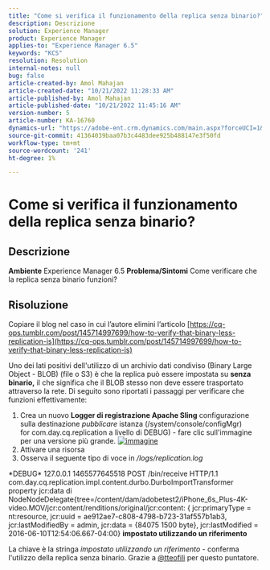 ```yaml
---
title: "Come si verifica il funzionamento della replica senza binario?"
description: Descrizione
solution: Experience Manager
product: Experience Manager
applies-to: "Experience Manager 6.5"
keywords: "KCS"
resolution: Resolution
internal-notes: null
bug: false
article-created-by: Amol Mahajan
article-created-date: "10/21/2022 11:28:33 AM"
article-published-by: Amol Mahajan
article-published-date: "10/21/2022 11:45:16 AM"
version-number: 5
article-number: KA-16760
dynamics-url: "https://adobe-ent.crm.dynamics.com/main.aspx?forceUCI=1&pagetype=entityrecord&etn=knowledgearticle&id=23c8f87b-3351-ed11-bba2-0022480869de"
source-git-commit: 41364039baa07b3c4483dee925b488147e3f50fd
workflow-type: tm+mt
source-wordcount: '241'
ht-degree: 1%

---
```


# Come si verifica il funzionamento della replica senza binario?

## Descrizione

<b>Ambiente</b>
Experience Manager 6.5
<b>Problema/Sintomi</b>
Come verificare che la replica senza binario funzioni?


## Risoluzione


Copiare il blog nel caso in cui l’autore elimini l’articolo [https://cq-ops.tumblr.com/post/145714997699/how-to-verify-that-binary-less-replication-is](https://cq-ops.tumblr.com/post/145714997699/how-to-verify-that-binary-less-replication-is)

Uno dei lati positivi dell&#39;utilizzo di un archivio dati condiviso (Binary Large Object - BLOB) (file o S3) è che la replica può essere impostata su <b>senza binario,</b> il che significa che il BLOB stesso non deve essere trasportato attraverso la rete. Di seguito sono riportati i passaggi per verificare che funzioni effettivamente:



1. Crea un nuovo <b>Logger di registrazione Apache Sling</b> configurazione sulla destinazione *pubblicare* istanza (/system/console/configMgr) for com.day.cq.replication a livello di DEBUG) - fare clic sull&#39;immagine per una versione più grande. [![immagine](https://64.media.tumblr.com/7399cc8fc96a1bb17456e9aff2af2999/tumblr_inline_p9j3kgHl8K1r414c2_500.png)](https://href.li/?http://jayan.kandathil.ca/CQ-OPS/aem62/LoggingLogger-Replication.png)
2. Attivare una risorsa
3. Osserva il seguente tipo di voce in */logs/replication.log*


\*DEBUG\* 127.0.0.1 1465577645518 POST /bin/receive HTTP/1.1 com.day.cq.replication.impl.content.durbo.DurboImportTransformer property jcr:data di NodeNodeDelegate{tree=/content/dam/adobetest2/iPhone_6s_Plus-4K-video.MOV/jcr:content/renditions/original/jcr:content: { jcr:primaryType = nt:resource, jcr:uuid = ae912ae7-c808-4798-b723-31af557b1ab3, jcr:lastModifiedBy = admin, jcr:data = {84075 1500 byte}, jcr:lastModified = 2016-06-10T12:54:06.667-04:00} <b>impostato utilizzando un riferimento</b>

La chiave è la stringa *impostato utilizzando un riferimento* - conferma l&#39;utilizzo della replica senza binario. Grazie a [@tteofili](https://twitter.com/tteofili) per questo puntatore.


